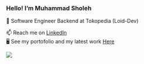 ### Hello! I’m Muhammad Sholeh
<p dir="auto">
<animated-image data-catalyst=""><a href="#" rel="nofollow" data-target="animated-image.originalLink" hidden=""><img src="https://user-images.githubusercontent.com/73097560/115834477-dbab4500-a447-11eb-908a-139a6edaec5c.gif" style="max-width: 100%;" data-target="animated-image.originalImage" hidden=""></a>
      <span class="AnimatedImagePlayer" data-target="animated-image.player">
        <a data-target="animated-image.replacedLink" class="AnimatedImagePlayer-images" href="#"></a>
      </span></animated-image>
</p>

🔭 Software Engineer Backend at Tokopedia (Loid-Dev)

📫 Reach me on [LinkedIn](https://www.linkedin.com/in/muhammad-sholeh11/)
<br>
:desktop_computer: See my portofolio and my latest work [Here](http://assyatier-portofolio.herokuapp.com/)


<img align="center" src="https://github-readme-stats.vercel.app/api?username=Assyatier&show_icons=true&include_all_commits=true&count_private=true&hide=stars&theme=github_dark" /> 

